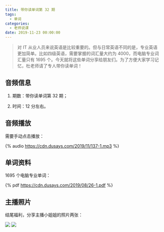 ```yaml
---
title: 带你读单词第 32 期
tags:
  - 单词
categories:
  - 老师说课
date: 2019-11-23 00:00:00
---
```


> 对 IT 从业人员来说英语是比较重要的。但与日常英语不同的是，专业英语更加简单。比如四级英语，需要掌握的词汇量大约为 4000，而电脑专业词汇量只有 1695 个。今天就将这些单词分享给朋友们。为了方便大家学习记忆，杜老师请了专人带你读单词！

<!-- more -->

## 音频信息

1. 期数：带你读单词第 32 期；

2. 时间：12 分左右。

## 音频播放

需要手动点击播放：

{% audio https://cdn.dusays.com/2019/11/137-1.mp3 %}

## 单词资料

1695 个电脑专业单词：

{% pdf https://cdn.dusays.com/2019/08/26-1.pdf %}

## 主播照片

结尾福利，分享主播小姐姐的照片两张：

![](https://cdn.dusays.com/2019/11/137-1.jpg)
![](https://cdn.dusays.com/2019/11/137-2.jpg)
